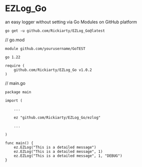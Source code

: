 # EZLog_Go
an easy logger without setting via Go Modules on GitHub platform

```
go get -u github.com/Rickiarty/EZLog_Go@latest
```

// go.mod
```
module github.com/yourusername/GoTEST

go 1.22

require (
    github.com/Rickiarty/EZLog_Go v1.0.2
)
```

// main.go
```
package main

import (

    ...

    ez "github.com/Rickiarty/EZLog_Go/ezlog"

    ...

)

func main() {
	ez.EZLog("This is a detailed message")
	ez.EZLog("This is a detailed message", 1)
	ez.EZLog("This is a detailed message", 1, "DEBUG")
}
```
